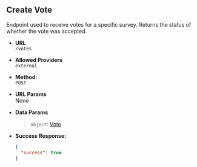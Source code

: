 ## **Create Vote**

Endpoint used to receive votes for a specific survey.
Returns the status of whether the vote was accepted.

- **URL**  
  `/votes`

- **Allowed Providers**  
  `external`

- **Method:**  
  `POST`

- **URL Params**  
  None

- **Data Params**

  > `object`: [Vote](../../requests/VOTE.md)

- **Success Response:**
  ```json
  {
    "success": true
  }
  ```
